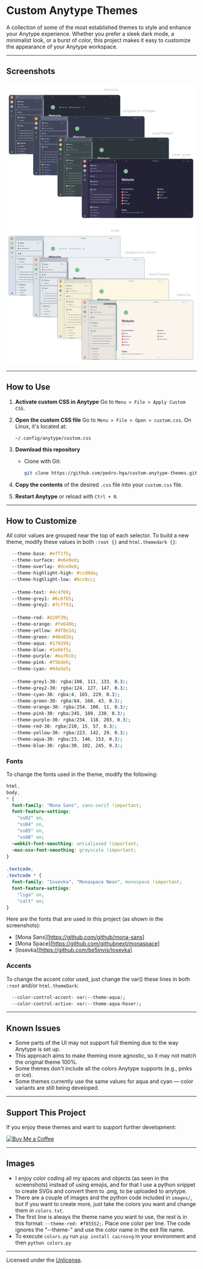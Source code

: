 # Custom Anytype Themes

A collection of some of the most established themes to style and enhance your Anytype experience.
Whether you prefer a sleek dark mode, a minimalist look, or a burst of color, this project makes it easy to customize the appearance of your Anytype workspace.

---

## Screenshots

![Dark themes](dark.png)
![Light themes](light.png)

---

## How to Use

1. **Activate custom CSS in Anytype**
   Go to `Menu > File > Apply Custom CSS`.

2. **Open the custom CSS file**
   Go to `Menu > File > Open > custom.css`.
   On Linux, it's located at:

   ```
   ~/.config/anytype/custom.css
   ```

3. **Download this repository**

   * Clone with Git:

     ```bash
     git clone https://github.com/pedro-hga/custom-anytype-themes.git
     ```

4. **Copy the contents** of the desired `.css` file into your `custom.css` file.

5. **Restart Anytype** or reload with `Ctrl + R`.

---

## How to Customize

All color values are grouped near the top of each selector. To build a new theme, modify these values in both `:root {}` and `html.themedark {}`:

```css
  --theme-base: #eff1f5;
  --theme-surface: #e6e9ed;
  --theme-overlay: #dce0e8;
  --theme-highlight-high: #ccd0da;
  --theme-highlight-low: #bcc0cc;

  --theme-text: #4c4f69;
  --theme-grey1: #6c6f85;
  --theme-grey2: #7c7f93;

  --theme-red: #d20f39;
  --theme-orange: #fe640b;
  --theme-yellow: #df8e1d;
  --theme-green: #40a02b;
  --theme-aqua: #179299;
  --theme-blue: #1e66f5;
  --theme-purple: #ea76cb;
  --theme-pink: #f5bde6;
  --theme-cyan: #04a5e5;

  --theme-grey1-30: rgba(108, 111, 133, 0.3);
  --theme-grey2-30: rgba(124, 127, 147, 0.3);
  --theme-cyan-30: rgba(4, 165, 229, 0.3);
  --theme-green-30: rgba(64, 160, 43, 0.3);
  --theme-orange-30: rgba(254, 100, 11, 0.3);
  --theme-pink-30: rgba(245, 189, 230, 0.3);
  --theme-purple-30: rgba(234, 118, 203, 0.3);
  --theme-red-30: rgba(210, 15, 57, 0.3);
  --theme-yellow-30: rgba(223, 142, 29, 0.3);
  --theme-aqua-30: rgba(23, 146, 153, 0.3);
  --theme-blue-30: rgba(30, 102, 245, 0.3);
```

### Fonts

To change the fonts used in the theme, modify the following:

```css
html,
body,
* {
  font-family: "Mona Sans", sans-serif !important;
  font-feature-settings:
    "ss02" on,
    "ss04" on,
    "ss05" on,
    "ss08" on;
  -webkit-font-smoothing: antialiased !important;
  -moz-osx-font-smoothing: grayscale !important;
}

.textcode,
.textcode * {
  font-family: "Iosevka", "Monaspace Neon", monospace !important;
  font-feature-settings:
    "liga" on,
    "calt" on;
}
```

Here are the fonts that are used in this project (as shown in the screenshots):
- [Mona Sans][https://github.com/github/mona-sans]
- [Mona Space][https://github.com/githubnext/monaspace]
- [Iosevka][https://github.com/be5invis/Iosevka]

### Accents

To change the accent color used, just change the var() these lines in both `:root` and/or `html.themeDark`:

```css
  --color-control-accent: var(--theme-aqua);
  --color-control-active: var(--theme-aqua-hover);
```

---

## Known Issues

* Some parts of the UI may not support full theming due to the way Anytype is set up.
* This approach aims to make theming more agnostic, so it may not match the original theme 100%.
* Some themes don't include all the colors Anytype supports (e.g., pinks or ice).
* Some themes currently use the same values for aqua and cyan — color variants are still being developed.

---

## Support This Project

If you enjoy these themes and want to support further development:

[![Buy Me a Coffee](https://www.buymeacoffee.com/assets/img/custom_images/orange_img.png)](https://www.buymeacoffee.com/pedrohga)

---

## Images

- I enjoy color coding all my spaces and objects (as seen in the screenshots) instead of using emojis, and for that I use a python snippet to create SVGs and convert them to .png, to be uploaded to anytype.
- There are a couple of images and the python code included in `images/`, but if you want to create more, just take the colors you want and change them in `colors.txt`.
- The first line is always the theme name you want to use, the rest is in this format: `--theme-red: #f85552;`. Place one color per line. The code ignores the "--theme-" and use the color name in the exit file name.
- To execute `colors.py` run `pip install cairosvg` in your environment and then `python colors.py`

---

Licensed under the [Unlicense](https://unlicense.org/).
